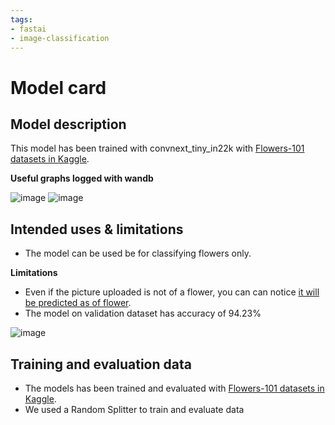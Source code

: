 ```yaml
---
tags:
- fastai
- image-classification
---
```



# Model card

## Model description

This model has been trained with convnext_tiny_in22k with [Flowers-101 datasets in Kaggle](https://www.kaggle.com/competitions/tpu-getting-started).

**Useful graphs logged with wandb**

![image](https://user-images.githubusercontent.com/24592806/177065734-2d2920d2-adf2-4d73-8e89-a59e269544d4.png)
![image](https://user-images.githubusercontent.com/24592806/177065795-5c66ae3f-5e05-44c3-a6e5-0abb302c7d50.png)

## Intended uses & limitations

- The model can be used be for classifying flowers only.

**Limitations**

- Even if the picture uploaded is not of a flower, you can can notice [it will be predicted as of flower](https://www.kaggle.com/competitions/tpu-getting-started).
- The model on validation dataset has accuracy of 94.23%

![image](https://user-images.githubusercontent.com/24592806/177065484-1fae6a79-5dbe-471a-8c86-9c5aaa336bc6.png)


## Training and evaluation data

- The models has been trained and evaluated with [Flowers-101 datasets in Kaggle](https://www.kaggle.com/competitions/tpu-getting-started).
- We used a Random Splitter to train and evaluate data

